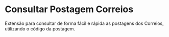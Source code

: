 # Consultar Postagem Correios

Extensão para consultar de forma fácil e rápida as postagens dos Correios, utilizando o código da postagem.
